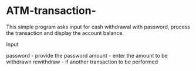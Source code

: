 # ATM-transaction-

This simple program asks input for cash withdrawal with password, process the transaction and display the account balance.

Input

password - provide the password
amount - enter the amount to be withdrawn
rewithdraw - if another transaction to be performed
